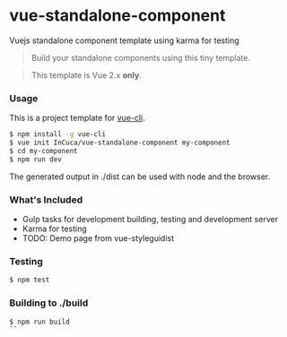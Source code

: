 # vue-standalone-component
Vuejs standalone component template using karma for testing

> Build your standalone components using this tiny template.

> This template is Vue 2.x **only**.

### Usage

This is a project template for [vue-cli](https://github.com/vuejs/vue-cli).

``` bash
$ npm install -g vue-cli
$ vue init InCuca/vue-standalone-component my-component
$ cd my-component
$ npm run dev
```

The generated output in ./dist can be used with node and the browser.

### What's Included

- Gulp tasks for development building, testing and development server
- Karma for testing
- TODO: Demo page from vue-styleguidist

### Testing

``` bash
$ npm test
```

### Building to ./build

``` bash
$ npm run build
``
